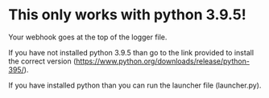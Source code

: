 # This only works with python 3.9.5!

Your webhook goes at the top of the logger file.

If you have not installed python 3.9.5 than go to the link provided to install the correct version (https://www.python.org/downloads/release/python-395/).

If you have installed python than you can run the launcher file (launcher.py).
